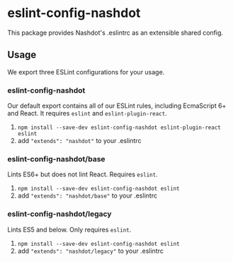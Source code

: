 # eslint-config-nashdot

This package provides Nashdot's .eslintrc as an extensible shared config.

## Usage

We export three ESLint configurations for your usage.

### eslint-config-nashdot

Our default export contains all of our ESLint rules, including EcmaScript 6+
and React. It requires `eslint` and `eslint-plugin-react`.

1. `npm install --save-dev eslint-config-nashdot eslint-plugin-react eslint`
2. add `"extends": "nashdot"` to your .eslintrc

### eslint-config-nashdot/base

Lints ES6+ but does not lint React. Requires `eslint`.

1. `npm install --save-dev eslint-config-nashdot eslint`
2. add `"extends": "nashdot/base"` to your .eslintrc

### eslint-config-nashdot/legacy

Lints ES5 and below. Only requires `eslint`.

1. `npm install --save-dev eslint-config-nashdot eslint`
2. add `"extends": "nashdot/legacy"` to your .eslintrc
